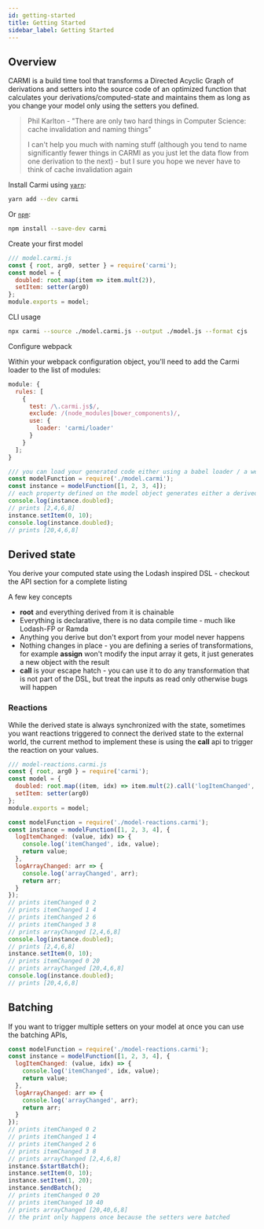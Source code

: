 ```yaml
---
id: getting-started
title: Getting Started
sidebar_label: Getting Started
---
```


## Overview

CARMI is a build time tool that transforms a Directed Acyclic Graph of derivations and setters into the source code of
an optimized function that calculates your derivations/computed-state and maintains them as long as you change your
model only using the setters you defined.

> Phil Karlton - "There are only two hard things in Computer Science: cache invalidation and naming things"
>
> I can't help you much with naming stuff (although you tend to name significantly fewer things in CARMI as you just let
> the data flow from one derivation to the next) - but I sure you hope we never have to think of cache invalidation
> again

Install Carmi using [`yarn`](https://yarnpkg.com/en/package/carmi):

```bash
yarn add --dev carmi
```

Or [`npm`](https://www.npmjs.com/):

```bash
npm install --save-dev carmi
```

Create your first model

```js
/// model.carmi.js
const { root, arg0, setter } = require('carmi');
const model = {
  doubled: root.map(item => item.mult(2)),
  setItem: setter(arg0)
};
module.exports = model;
```


CLI usage

```bash
npx carmi --source ./model.carmi.js --output ./model.js --format cjs
```

Configure webpack

Within your webpack configuration object, you'll need to add the Carmi loader to the list of modules:

```javascript
module: {
  rules: [
    {
      test: /\.carmi.js$/,
      exclude: /(node_modules|bower_components)/,
      use: {
        loader: 'carmi/loader'
      }
    }
  ];
}
```

```js
/// you can load your generated code either using a babel loader / a webpack plugin or just add a build step to generate the source
const modelFunction = require('./model.carmi');
const instance = modelFunction([1, 2, 3, 4]);
// each property defined on the model object generates either a derived value or a setter
console.log(instance.doubled);
// prints [2,4,6,8]
instance.setItem(0, 10);
console.log(instance.doubled);
// prints [20,4,6,8]
```

## Derived state

You derive your computed state using the Lodash inspired DSL - checkout the API section for a complete listing

A few key concepts

- **root** and everything derived from it is chainable
- Everything is declarative, there is no data compile time - much like Lodash-FP or Ramda
- Anything you derive but don't export from your model never happens
- Nothing changes in place - you are defining a series of transformations, for example **assign** won't modify the input
  array it gets, it just generates a new object with the result
- **call** is your escape hatch - you can use it to do any transformation that is not part of the DSL, but treat the
  inputs as read only otherwise bugs will happen

### Reactions

While the derived state is always synchronized with the state, sometimes you want reactions triggered to connect the
derived state to the external world, the current method to implement these is using the **call** api to trigger the
reaction on your values.

```js
/// model-reactions.carmi.js
const { root, arg0 } = require('carmi');
const model = {
  doubled: root.map((item, idx) => item.mult(2).call('logItemChanged', idx)).call('logArrayChanged'),
  setItem: setter(arg0)
};
module.exports = model;
```

```js
const modelFunction = require('./model-reactions.carmi');
const instance = modelFunction([1, 2, 3, 4], {
  logItemChanged: (value, idx) => {
    console.log('itemChanged', idx, value);
    return value;
  },
  logArrayChanged: arr => {
    console.log('arrayChanged', arr);
    return arr;
  }
});
// prints itemChanged 0 2
// prints itemChanged 1 4
// prints itemChanged 2 6
// prints itemChanged 3 8
// prints arrayChanged [2,4,6,8]
console.log(instance.doubled);
// prints [2,4,6,8]
instance.setItem(0, 10);
// prints itemChanged 0 20
// prints arrayChanged [20,4,6,8]
console.log(instance.doubled);
// prints [20,4,6,8]
```

## Batching

If you want to trigger multiple setters on your model at once you can use the batching APIs,

```js
const modelFunction = require('./model-reactions.carmi');
const instance = modelFunction([1, 2, 3, 4], {
  logItemChanged: (value, idx) => {
    console.log('itemChanged', idx, value);
    return value;
  },
  logArrayChanged: arr => {
    console.log('arrayChanged', arr);
    return arr;
  }
});
// prints itemChanged 0 2
// prints itemChanged 1 4
// prints itemChanged 2 6
// prints itemChanged 3 8
// prints arrayChanged [2,4,6,8]
instance.$startBatch();
instance.setItem(0, 10);
instance.setItem(1, 20);
instance.$endBatch();
// prints itemChanged 0 20
// prints itemChanged 10 40
// prints arrayChanged [20,40,6,8]
// the print only happens once because the setters were batched
```
